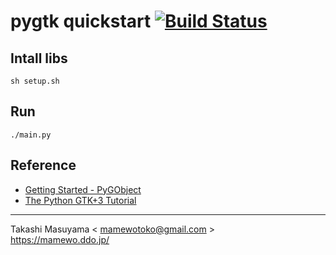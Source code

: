 pygtk quickstart [![Build Status](https://travis-ci.org/mamewotoko/pygtk_quickstart.svg?branch=master)](https://travis-ci.org/mamewotoko/pygtk_quickstart)
=================

Intall libs
----------

```
sh setup.sh
```

Run
----

```
./main.py
```

Reference
----------
* [Getting Started - PyGObject](https://pygobject.readthedocs.io/en/latest/getting_started.html#fedora-getting-started)
* [The Python GTK+3 Tutorial](https://python-gtk-3-tutorial.readthedocs.io/en/latest/)

-----
Takashi Masuyama < mamewotoko@gmail.com >  
https://mamewo.ddo.jp/
